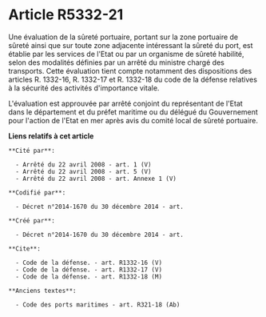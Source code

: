 # Article R5332-21

Une évaluation de la sûreté portuaire, portant sur la zone portuaire de sûreté ainsi que sur toute zone adjacente intéressant
la sûreté du port, est établie par les services de l'Etat ou par un organisme de sûreté habilité, selon des modalités
définies par un arrêté du ministre chargé des transports. Cette évaluation tient compte notamment des dispositions des
articles R. 1332-16, R. 1332-17 et R. 1332-18 du code de la défense relatives à la sécurité des activités d'importance
vitale.

L'évaluation est approuvée par arrêté conjoint du représentant de l'Etat dans le département et du préfet maritime ou du
délégué du Gouvernement pour l'action de l'Etat en mer après avis du comité local de sûreté portuaire.

**Liens relatifs à cet article**

	**Cité par**:

	  - Arrêté du 22 avril 2008 - art. 1 (V)
	  - Arrêté du 22 avril 2008 - art. 5 (V)
	  - Arrêté du 22 avril 2008 - art. Annexe 1 (V)

	**Codifié par**:

	  - Décret n°2014-1670 du 30 décembre 2014 - art.

	**Créé par**:

	  - Décret n°2014-1670 du 30 décembre 2014 - art.

	**Cite**:

	  - Code de la défense. - art. R1332-16 (V)
	  - Code de la défense. - art. R1332-17 (V)
	  - Code de la défense. - art. R1332-18 (M)

	**Anciens textes**:

	  - Code des ports maritimes - art. R321-18 (Ab)
